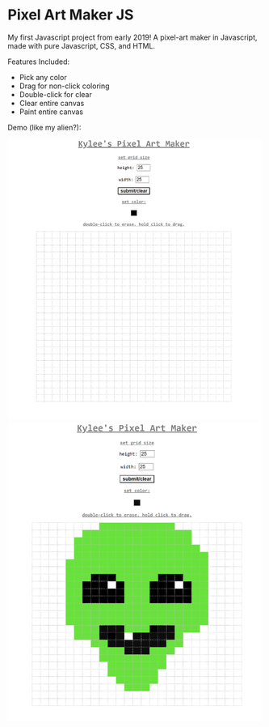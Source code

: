 # Pixel Art Maker JS

My first Javascript project from early 2019! A pixel-art maker in Javascript, made with pure Javascript, CSS, and HTML.

Features Included:
- Pick any color
- Drag for non-click coloring
- Double-click for clear
- Clear entire canvas
- Paint entire canvas

Demo (like my alien?):

![demo1](demo1.png)
![demo2](demo2.PNG)
